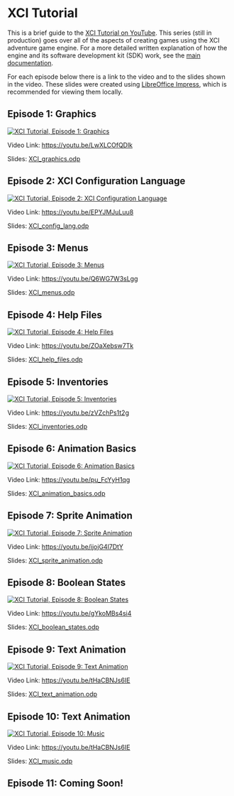 # XCI Tutorial

This is a brief guide to the [XCI Tutorial on YouTube](https://www.youtube.com/playlist?list=PLPSrOWYluVLJFDQUeNzy50hRb_dh9T8nS). This series (still in production) goes over all of the aspects of creating games using the XCI adventure game engine. For a more detailed written explanation of how the engine and its software development kit (SDK) work, see the [main documentation](README.md).

For each episode below there is a link to the video and to the slides shown in the video. These slides were created using [LibreOffice Impress](https://www.libreoffice.org/discover/impress/), which is recommended for viewing them locally.

## Episode 1: Graphics

[![XCI Tutorial, Episode 1: Graphics](http://img.youtube.com/vi/LwXLCOfQDlk/0.jpg)](https://youtu.be/LwXLCOfQDlk)

Video Link: https://youtu.be/LwXLCOfQDlk

Slides: [XCI_graphics.odp](slides/XCI_graphics.odp)

## Episode 2: XCI Configuration Language

[![XCI Tutorial, Episode 2: XCI Configuration Language](http://img.youtube.com/vi/EPYJMJuLuu8/0.jpg)](https://youtu.be/EPYJMJuLuu8)

Video Link: https://youtu.be/EPYJMJuLuu8

Slides: [XCI_config_lang.odp](slides/XCI_config_lang.odp)

## Episode 3: Menus

[![XCI Tutorial, Episode 3: Menus](http://img.youtube.com/vi/Q6WG7W3sLgg/0.jpg)](https://youtu.be/Q6WG7W3sLgg)

Video Link: https://youtu.be/Q6WG7W3sLgg

Slides: [XCI_menus.odp](slides/XCI_menus.odp)

## Episode 4: Help Files

[![XCI Tutorial, Episode 4: Help Files](http://img.youtube.com/vi/ZOaXebsw7Tk/0.jpg)](https://youtu.be/ZOaXebsw7Tk)

Video Link: https://youtu.be/ZOaXebsw7Tk

Slides: [XCI_help_files.odp](slides/XCI_help_files.odp)

## Episode 5: Inventories

[![XCI Tutorial, Episode 5: Inventories](http://img.youtube.com/vi/zVZchPs1t2g/0.jpg)](https://youtu.be/zVZchPs1t2g)

Video Link: https://youtu.be/zVZchPs1t2g

Slides: [XCI_inventories.odp](slides/XCI_inventories.odp)

## Episode 6: Animation Basics

[![XCI Tutorial, Episode 6: Animation Basics](http://img.youtube.com/vi/pu_FcYyH1qg/0.jpg)](https://youtu.be/pu_FcYyH1qg)

Video Link: https://youtu.be/pu_FcYyH1qg

Slides: [XCI_animation_basics.odp](slides/XCI_animation_basics.odp)

## Episode 7: Sprite Animation

[![XCI Tutorial, Episode 7: Sprite Animation](http://img.youtube.com/vi/ijojG4l7DtY/0.jpg)](https://youtu.be/ijojG4l7DtY)

Video Link: https://youtu.be/ijojG4l7DtY

Slides: [XCI_sprite_animation.odp](slides/XCI_sprite_animation.odp)

## Episode 8: Boolean States

[![XCI Tutorial, Episode 8: Boolean States](http://img.youtube.com/vi/gYkoMBs4si4/0.jpg)](https://youtu.be/gYkoMBs4si4)

Video Link: https://youtu.be/gYkoMBs4si4

Slides: [XCI_boolean_states.odp](slides/XCI_boolean_states.odp)

## Episode 9: Text Animation

[![XCI Tutorial, Episode 9: Text Animation](http://img.youtube.com/vi/tHaCBNJs6IE/0.jpg)](https://youtu.be/tHaCBNJs6IE)

Video Link: https://youtu.be/tHaCBNJs6IE

Slides: [XCI_text_animation.odp](slides/XCI_text_animation.odp)

## Episode 10: Text Animation

[![XCI Tutorial, Episode 10: Music](http://img.youtube.com/vi/tHaCBNJs6IE/0.jpg)](https://youtu.be/tHaCBNJs6IE)

Video Link: https://youtu.be/tHaCBNJs6IE

Slides: [XCI_music.odp](slides/XCI_music.odp)

## Episode 11: Coming Soon!
